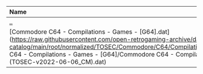 |Name|Size|
|:---|---:|
|[..](../index.html)|DIR|
|[Commodore C64 - Compilations - Games - [G64].dat](https://raw.githubusercontent.com/open-retrogaming-archive/dat-catalog/main/root/normalized/TOSEC/Commodore/C64/Compilations/Games/[G64]/Commodore C64 - Compilations - Games - [G64]/Commodore C64 - Compilations - Games - [G64] (TOSEC-v2022-06-06_CM).dat)|895|
